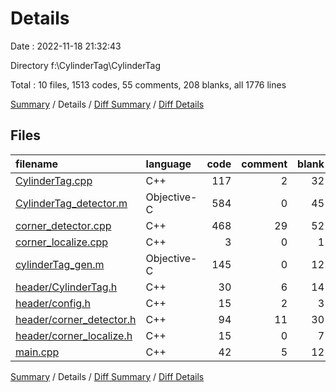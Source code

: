 # Details

Date : 2022-11-18 21:32:43

Directory f:\\CylinderTag\\CylinderTag

Total : 10 files,  1513 codes, 55 comments, 208 blanks, all 1776 lines

[Summary](results.md) / Details / [Diff Summary](diff.md) / [Diff Details](diff-details.md)

## Files
| filename | language | code | comment | blank | total |
| :--- | :--- | ---: | ---: | ---: | ---: |
| [CylinderTag.cpp](/CylinderTag.cpp) | C++ | 117 | 2 | 32 | 151 |
| [CylinderTag_detector.m](/CylinderTag_detector.m) | Objective-C | 584 | 0 | 45 | 629 |
| [corner_detector.cpp](/corner_detector.cpp) | C++ | 468 | 29 | 52 | 549 |
| [corner_localize.cpp](/corner_localize.cpp) | C++ | 3 | 0 | 1 | 4 |
| [cylinderTag_gen.m](/cylinderTag_gen.m) | Objective-C | 145 | 0 | 12 | 157 |
| [header/CylinderTag.h](/header/CylinderTag.h) | C++ | 30 | 6 | 14 | 50 |
| [header/config.h](/header/config.h) | C++ | 15 | 2 | 3 | 20 |
| [header/corner_detector.h](/header/corner_detector.h) | C++ | 94 | 11 | 30 | 135 |
| [header/corner_localize.h](/header/corner_localize.h) | C++ | 15 | 0 | 7 | 22 |
| [main.cpp](/main.cpp) | C++ | 42 | 5 | 12 | 59 |

[Summary](results.md) / Details / [Diff Summary](diff.md) / [Diff Details](diff-details.md)